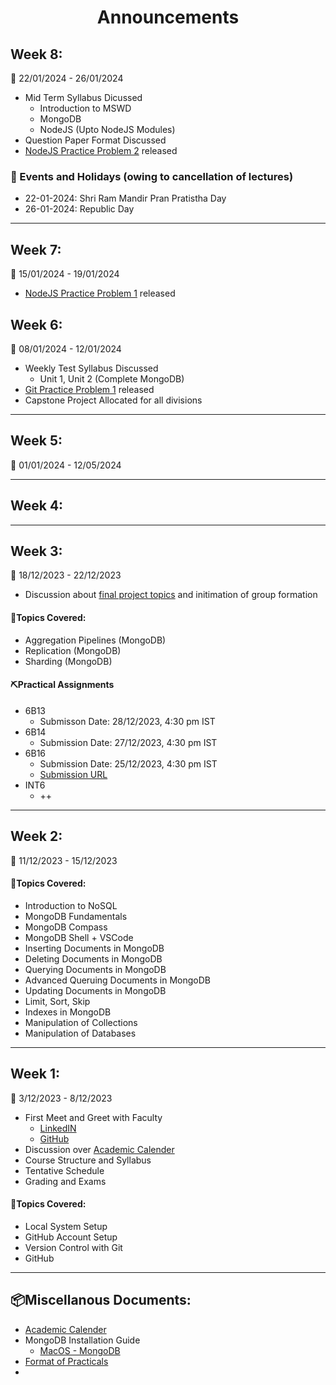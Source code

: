 <h1 align="center">Announcements</h1>

## Week 8:

📅 22/01/2024 - 26/01/2024

- Mid Term Syllabus Dicussed
  - Introduction to MSWD
  - MongoDB
  - NodeJS (Upto NodeJS Modules)
- Question Paper Format Discussed
- [NodeJS Practice Problem 2](https://docs.google.com/document/d/1W_JJZ2OwLxM42h03Gbamg-KUdk_tpv7rld6ABvHuLjU/edit?usp=sharing) released

### 🧨 Events and Holidays (owing to cancellation of lectures)
- 22-01-2024: Shri Ram Mandir Pran Pratistha Day
- 26-01-2024: Republic Day

----

## Week 7:

📅 15/01/2024 - 19/01/2024

- [NodeJS Practice Problem 1](https://docs.google.com/document/d/1Al51eO4mgCcr5svaIh1oiPZWzIGSjf7yY3LBjX122r0/edit?usp=sharing) released


## Week 6:

📅 08/01/2024 - 12/01/2024

- Weekly Test Syllabus Discussed
  - Unit 1, Unit 2 (Complete MongoDB)
- [Git Practice Problem 1](https://docs.google.com/document/d/1ka4zMeiBsQZCKCCj93KaA-se6NnH7coMbCZd5tgv5kg/edit?usp=sharing) released
- Capstone Project Allocated for all divisions


----

## Week 5:

📅 01/01/2024 - 12/05/2024

----

## Week 4:


----

## Week 3:

📅 18/12/2023 - 22/12/2023



- Discussion about [final project topics](https://github.com/smaranjitghose/ParulUniversityMEAN/blob/main/Final_Projects.MD) and initimation of group formation


#### **🎯Topics Covered**:
- Aggregation Pipelines (MongoDB)
- Replication (MongoDB)
- Sharding (MongoDB)

#### **⛏️Practical Assignments**

- 6B13
  - Submisson Date: 28/12/2023, 4:30 pm IST
- 6B14
  - Submission Date: 27/12/2023, 4:30 pm IST
- 6B16
  - Submission Date: 25/12/2023, 4:30 pm IST
  - [Submission URL](https://forms.gle/7CLjawbeZ2jkDiEM9)
- INT6 
  - ++

----


## Week 2:

📅 11/12/2023 - 15/12/2023

#### **🎯Topics Covered**:
- Introduction to NoSQL
- MongoDB Fundamentals
- MongoDB Compass 
- MongoDB Shell + VSCode
- Inserting Documents in MongoDB
- Deleting Documents in MongoDB
- Querying Documents in MongoDB
- Advanced Queruing Documents in MongoDB
- Updating Documents in MongoDB
- Limit, Sort, Skip
- Indexes in MongoDB
- Manipulation of Collections
- Manipulation of Databases

----

## Week 1:

📅 3/12/2023 - 8/12/2023

- First Meet and Greet with Faculty
  - [LinkedIN](https://github.com/smaranjitghose)
  - [GitHub](https://www.linkedin.com/in/smaranjitghose/)
- Discussion over [Academic Calender](https://github.com/smaranjitghose/ParulUniversityMEAN/blob/main/Academic_Calender.pdf)
- Course Structure and Syllabus
- Tentative Schedule
- Grading and Exams

#### **🎯Topics Covered**:

- Local System Setup
- GitHub Account Setup
- Version Control with Git
- GitHub

---

## 📦Miscellanous Documents:

- [Academic Calender](https://github.com/smaranjitghose/ParulUniversityMEAN/blob/main/Academic_Calender.pdf)
- MongoDB Installation Guide
  - [MacOS - MongoDB](https://www.mongodb.com/docs/v3.0/tutorial/install-mongodb-on-os-x/)
- [Format of Practicals](https://docs.google.com/document/d/1MJGDVIURxRWI1TAslcm4LGAI3ZaJPczwJR8BZOA6fQ0/edit?usp=sharing)
- 
